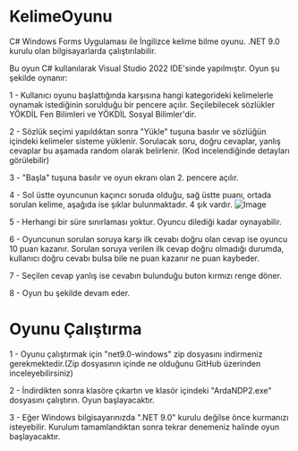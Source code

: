 # KelimeOyunu
C# Windows Forms Uygulaması ile İngilizce kelime bilme oyunu. .NET 9.0 kurulu olan bilgisayarlarda çalıştırılabilir.


Bu oyun C# kullanılarak Visual Studio 2022 IDE'sinde yapılmıştır. Oyun şu şekilde oynanır:

1 - Kullanıcı oyunu başlattığında karşısına hangi kategorideki kelimelerle oynamak istediğinin sorulduğu bir pencere açılır. Seçilebilecek sözlükler YÖKDİL Fen Bilimleri ve YÖKDİL Sosyal Bilimler'dir.

2 - Sözlük seçimi yapıldıktan sonra "Yükle" tuşuna basılır ve sözlüğün içindeki kelimeler sisteme yüklenir. Sorulacak soru, doğru cevaplar, yanlış cevaplar bu aşamada random olarak belirlenir. (Kod incelendiğinde detayları görülebilir)

3 - "Başla" tuşuna basılır ve oyun ekranı olan 2. pencere açılır. 

4 - Sol üstte oyuncunun kaçıncı soruda olduğu, sağ üstte puanı, ortada sorulan kelime, aşağıda ise şıklar bulunmaktadır. 4 şık vardır.
![Image](https://github.com/user-attachments/assets/55f9b95f-918b-4d73-aa01-51f2a09edd53)

5 - Herhangi bir süre sınırlaması yoktur. Oyuncu dilediği kadar oynayabilir.

6 - Oyuncunun sorulan soruya karşı ilk cevabı doğru olan cevap ise oyuncu 10 puan kazanır. Sorulan soruya verilen ilk cevap doğru olmadığı durumda, kullanıcı doğru cevabı bulsa bile ne puan kazanır ne puan kaybeder.

7 - Seçilen cevap yanlış ise cevabın bulunduğu buton kırmızı renge döner.

8 - Oyun bu şekilde devam eder. 

# Oyunu Çalıştırma
1 - Oyunu çalıştırmak için "net9.0-windows" zip dosyasını indirmeniz gerekmektedir.(Zip dosyasının içinde ne olduğunu GitHub üzerinden inceleyebilirsiniz)

2 - İndirdikten sonra klasöre çıkartın ve klasör içindeki "ArdaNDP2.exe" dosyasını çalıştırın. Oyun başlayacaktır.

3 - Eğer Windows bilgisayarınızda ".NET 9.0" kurulu değilse önce kurmanızı isteyebilir. Kurulum tamamlandıktan sonra tekrar denemeniz halinde oyun başlayacaktır. 
